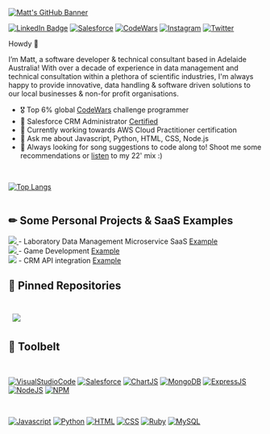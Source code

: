 [![Matt's GitHub Banner](https://github.com/Pyr1te/Pyr1te/blob/main/assets/coverPicture.jpg)](https://MatthewDunn.dev)

[Link to badge repo]: <https://github.com/alexandresanlim/Badges4-README.md-Profile>

[![LinkedIn Badge](https://img.shields.io/badge/LinkedIn-0077B5?style=for-the-badge&logo=linkedin&logoColor=white)](https://www.linkedin.com/in/matthewdunn-aus/)
[![Salesforce](https://img.shields.io/badge/Salesforce-00A1E0?style=for-the-badge&logo=Salesforce&logoColor=white)](https://trailblazer.me/id/dunn0139)
[![CodeWars](https://img.shields.io/badge/Codewars-B1361E?style=for-the-badge&logo=Codewars&logoColor=white)](https://www.codewars.com/users/Pyr1te)
[![Instagram](https://img.shields.io/badge/Instagram-E4405F?style=for-the-badge&logo=instagram&logoColor=white)](https://www.instagram.com/haveidunnthisright/)
[![Twitter](https://img.shields.io/badge/Twitter-1DA1F2?style=for-the-badge&logo=twitter&logoColor=white)](https://twitter.com/Pyrite____)



Howdy 👋

I’m Matt, a software developer & technical consultant based in Adelaide Australia! With over a decade of experience in data management and technical consultation within a plethora of scientific industries, I'm always happy to provide innovative, data handling & software driven solutions to our local businesses & non-for profit organisations. 
<ul>
  <li> 🎖 Top 6% global <a href="https://www.codewars.com/users/Pyr1te">CodeWars</a> challenge programmer</li>
  <li> 📖 Salesforce CRM Administrator <a href="https://trailblazer.me/id/dunn0139">Certified</a></li>
  <li> 🌱 Currently working towards AWS Cloud Practitioner certification</li>
  <li> 💬 Ask me about Javascript, Python, HTML, CSS, Node.js
  <li> 🎼 Always looking for song suggestions to code along to! Shoot me some recommendations or <a href="https://youtube.com/playlist?list=PLAclWGt0dVq-s94VbHeKJY50zfd93oq75">listen</a> to my 22' mix :)</li>
</ul>
<br>

[![Top Langs](https://github-readme-stats.vercel.app/api/top-langs/?username=Pyr1te&layout=compact&theme=github_dark)](https://github.com/Pyr1te/github-readme-stats)
<br>
<br>
## ✏ Some Personal Projects & SaaS Examples
<a target="_blank" href="https://www.python.org/">
  <img src="https://img.shields.io/badge/Language-Python-blue" />
</a>
 - Laboratory Data Management Microservice SaaS <a href="https://github.com/MatthewTDunn/SaaS-Example-Parsing-Script">Example</a>
<br>
<a target="_blank" href="https://www.ruby-lang.org/en/">
  <img src="https://img.shields.io/badge/Language-Ruby-red"/>
</a>
 - Game Development <a href="https://github.com/MatthewTDunn/Pokemon-Liz">Example</a> 
<br>
<a href="https://developer.mozilla.org/en-US/docs/Learn/JavaScript/First_steps/What_is_JavaScript"><img src="https://img.shields.io/badge/Language-Javascript-yellow" /></a>
 - CRM API integration <a href="https://github.com/MatthewTDunn/MomentCRM-API">Example</a>

## 📌 Pinned Repositories

<br>
<a href="https://github.com/Pyr1te/Daily-Coding-Challenges">
  <img align="center" style="margin:0.5rem" src="https://github-readme-stats.vercel.app/api/pin/?username=pyr1te&repo=Daily-Coding-Challenges&title_color=ffffff&text_color=c9cacc&icon_color=4AB197&bg_color=1A2B34"  />
</a>

<!--

<a href="https://github.com/Pyr1te/UI-UX-Challenges">
  <img align="center" style="margin:0.5rem" src="https://github-readme-stats.vercel.app/api/pin/?username=pyr1te&repo=UI-UX-Challenges&title_color=ffffff&text_color=c9cacc&icon_color=4AB197&bg_color=1A2B34" />
</a>

-->

## 💼 Toolbelt
<br>

[![VisualStudioCode](https://img.shields.io/badge/VSCode-0078D4?style=for-the-badge&logo=visual%20studio%20code&logoColor=white)](https://code.visualstudio.com/)
[![Salesforce](https://img.shields.io/badge/Salesforce-00A1E0?style=for-the-badge&logo=Salesforce&logoColor=white)](https://www.salesforce.com/au/products/what-is-salesforce/)
[![ChartJS](https://img.shields.io/badge/Chart.js-FF6384?style=for-the-badge&logo=chartdotjs&logoColor=white)](https://www.chartjs.org/)
[![MongoDB](https://img.shields.io/badge/MongoDB-4EA94B?style=for-the-badge&logo=mongodb&logoColor=white)](https://www.mongodb.com/what-is-mongodb)
[![ExpressJS](https://img.shields.io/badge/Express.js-000000?style=for-the-badge&logo=express&logoColor=white)](https://expressjs.com/)
[![NodeJS](https://img.shields.io/badge/Node.js-339933?style=for-the-badge&logo=nodedotjs&logoColor=white)](https://nodejs.org/en/about/)
[![NPM](https://img.shields.io/badge/npm-CB3837?style=for-the-badge&logo=npm&logoColor=white)](https://www.npmjs.com/)

<br>

[![Javascript](https://img.shields.io/badge/JavaScript-323330?style=for-the-badge&logo=javascript&logoColor=F7DF1E)](https://developer.mozilla.org/en-US/docs/Learn/JavaScript/First_steps/What_is_JavaScript)
[![Python](https://img.shields.io/badge/Python-FFD43B?style=for-the-badge&logo=python&logoColor=blue)](https://www.python.org/doc/essays/blurb/#:~:text=Python%20is%20an%20interpreted%2C%20object,programming%20language%20with%20dynamic%20semantics.)
[![HTML](https://img.shields.io/badge/HTML5-E34F26?style=for-the-badge&logo=html5&logoColor=white)](https://developer.mozilla.org/en-US/docs/Learn/Getting_started_with_the_web/HTML_basics)
[![CSS](https://img.shields.io/badge/CSS3-1572B6?style=for-the-badge&logo=css3&logoColor=white)](https://developer.mozilla.org/en-US/docs/Learn/CSS/First_steps/What_is_CSS)
[![Ruby](https://img.shields.io/badge/Ruby-CC342D?style=for-the-badge&logo=ruby&logoColor=white)](https://www.ruby-lang.org/en/)
[![MySQL](https://img.shields.io/badge/MySQL-005C84?style=for-the-badge&logo=mysql&logoColor=white)](https://www.talend.com/resources/what-is-mysql/)


